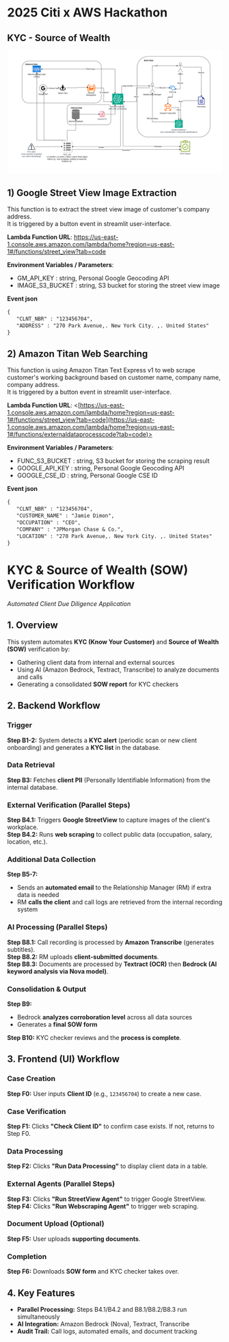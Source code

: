 # 2025 Citi x AWS Hackathon  
## KYC - Source of Wealth  

![work flow](./architectural_design.png)

## 1) Google Street View Image Extraction  
This function is to extract the street view image of customer's company address.  
It is triggered by a button event in streamlit user-interface.  

**Lambda Function URL**: <https://us-east-1.console.aws.amazon.com/lambda/home?region=us-east-1#/functions/street_view?tab=code>  

**Environment Variables / Parameters**:    
   <!-- * ADD_SRC_S3_BUCKET : string, S3 bucket for database of customer data  -->
   * GM_API_KEY : string, Personal Google Geocoding API  
   * IMAGE_S3_BUCKET : string, S3 bucket for storing the street view image  
   <!-- * SRC_FILE_NAME : string, S3 bucket for file name of customer data ADD_SRC_S3_BUCKET  -->  
   
**Event json**
```
{  
   "CLNT_NBR" : "123456704",  
   "ADDRESS" : "270 Park Avenue,. New York City. ,. United States"  
}
```

## 2) Amazon Titan Web Searching 
This function is using Amazon Titan Text Express v1 to web scrape customer's working background based on customer name, company name, company address.  
It is triggered by a button event in streamlit user-interface.  

**Lambda Function URL**: <[https://us-east-1.console.aws.amazon.com/lambda/home?region=us-east-1#/functions/street_view?tab=code](https://us-east-1.console.aws.amazon.com/lambda/home?region=us-east-1#/functions/externaldataprocesscode?tab=code)>  

**Environment Variables / Parameters**:    
   <!-- * ADD_SRC_S3_BUCKET : string, S3 bucket for database of customer data  -->
   * FUNC_S3_BUCKET : string, S3 bucket for storing the scraping result
   * GOOGLE_API_KEY : string, Personal Google Geocoding API
   * GOOGLE_CSE_ID : string, Personal Google CSE ID
   <!-- * SRC_FILE_NAME : string, S3 bucket for file name of customer data ADD_SRC_S3_BUCKET  -->

**Event json**
```
{
   "CLNT_NBR" : "123456704",
   "CUSTOMER_NAME" : "Jamie Dimon",
   "OCCUPATION" : "CEO",
   "COMPANY" : "JPMorgan Chase & Co.",
   "LOCATION" : "270 Park Avenue,. New York City. ,. United States"
}
```
# KYC & Source of Wealth (SOW) Verification Workflow
*Automated Client Due Diligence Application*

## 1. Overview
This system automates **KYC (Know Your Customer)** and **Source of Wealth (SOW)** verification by:
- Gathering client data from internal and external sources
- Using AI (Amazon Bedrock, Textract, Transcribe) to analyze documents and calls
- Generating a consolidated **SOW report** for KYC checkers

## 2. Backend Workflow

### Trigger
**Step B1-2:** System detects a **KYC alert** (periodic scan or new client onboarding) and generates a **KYC list** in the database.

### Data Retrieval
**Step B3:** Fetches **client PII** (Personally Identifiable Information) from the internal database.

### External Verification (Parallel Steps)
**Step B4.1:** Triggers **Google StreetView** to capture images of the client's workplace.  
**Step B4.2:** Runs **web scraping** to collect public data (occupation, salary, location, etc.).

### Additional Data Collection
**Step B5-7:**
- Sends an **automated email** to the Relationship Manager (RM) if extra data is needed
- RM **calls the client** and call logs are retrieved from the internal recording system

### AI Processing (Parallel Steps)
**Step B8.1:** Call recording is processed by **Amazon Transcribe** (generates subtitles).  
**Step B8.2:** RM uploads **client-submitted documents**.  
**Step B8.3:** Documents are processed by **Textract (OCR)** then **Bedrock (AI keyword analysis via Nova model)**.

### Consolidation & Output
**Step B9:**
- Bedrock **analyzes corroboration level** across all data sources
- Generates a **final SOW form**

**Step B10:** KYC checker reviews and the **process is complete**.

## 3. Frontend (UI) Workflow

### Case Creation
**Step F0:** User inputs **Client ID** (e.g., `123456704`) to create a new case.

### Case Verification
**Step F1:** Clicks **"Check Client ID"** to confirm case exists. If not, returns to Step F0.

### Data Processing
**Step F2:** Clicks **"Run Data Processing"** to display client data in a table.

### External Agents (Parallel Steps)
**Step F3:** Clicks **"Run StreetView Agent"** to trigger Google StreetView.  
**Step F4:** Clicks **"Run Webscraping Agent"** to trigger web scraping.

### Document Upload (Optional)
**Step F5:** User uploads **supporting documents**.

### Completion
**Step F6:** Downloads **SOW form** and KYC checker takes over.

## 4. Key Features
- **Parallel Processing:** Steps B4.1/B4.2 and B8.1/B8.2/B8.3 run simultaneously
- **AI Integration:** Amazon Bedrock (Nova), Textract, Transcribe
- **Audit Trail:** Call logs, automated emails, and document tracking
